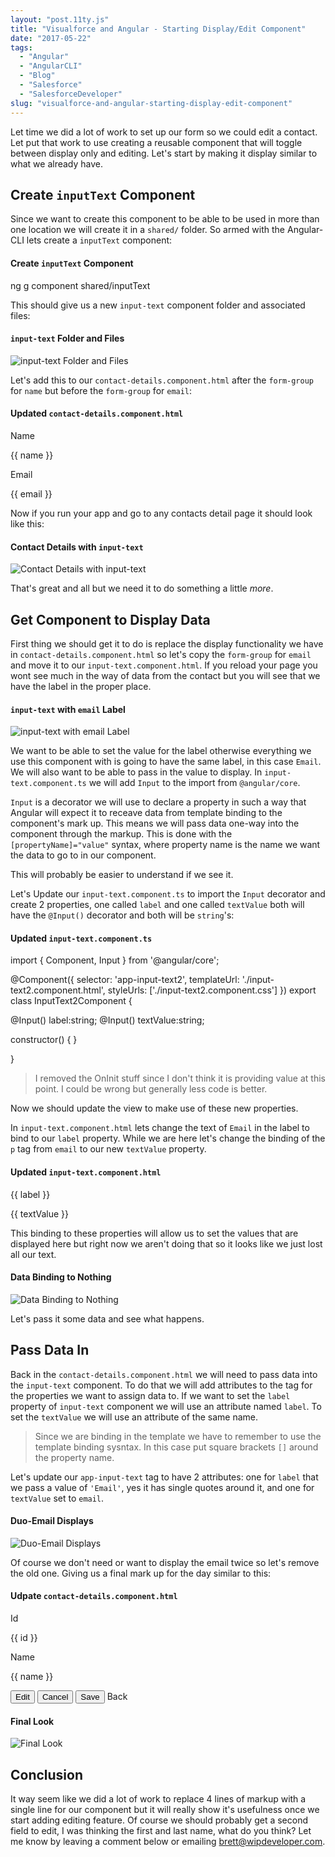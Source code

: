 ```yaml
---
layout: "post.11ty.js"
title: "Visualforce and Angular - Starting Display/Edit Component"
date: "2017-05-22"
tags: 
  - "Angular"
  - "AngularCLI"
  - "Blog"
  - "Salesforce"
  - "SalesforceDeveloper"
slug: "visualforce-and-angular-starting-display-edit-component"
---
```


Let time we did a lot of work to set up our form so we could edit a contact. Let put that work to use creating a reusable component that will toggle between display only and editing. Let's start by making it display similar to what we already have.

## Create `inputText` Component

Since we want to create this component to be able to be used in more than one location we will create it in a `shared/` folder. So armed with the Angular-CLI lets create a `inputText` component:

#### Create `inputText` Component

ng g component shared/inputText

This should give us a new `input-text` component folder and associated files:

#### `input-text` Folder and Files

![input-text Folder and Files](images/angular-with-visualforce-13-001.png)

Let's add this to our `contact-details.component.html` after the `form-group` for `name` but before the `form-group` for `email`:

#### Updated `contact-details.component.html`

<div class="form-group">
  <label class="col-sm-2 control-label">Name</label>
  <p class="col-sm-10 form-control-static">{{ name }}</p>
</div>

<app-input-text></app-input-text>                         <!-- <==== Here it is!  -->

<div class="form-group">
  <label class="col-sm-2 control-label">Email</label>
  <p class="col-sm-10 form-control-static">{{ email }}</p>
</div>

Now if you run your app and go to any contacts detail page it should look like this:

#### Contact Details with `input-text`

![Contact Details with input-text](images/angular-with-visualforce-13-011.png)

That's great and all but we need it to do something a little _more_.

## Get Component to Display Data

First thing we should get it to do is replace the display functionality we have in `contact-details.component.html` so let's copy the `form-group` for `email` and move it to our `input-text.component.html`. If you reload your page you wont see much in the way of data from the contact but you will see that we have the label in the proper place.

#### `input-text` with `email` Label

![input-text with email Label](images/angular-with-visualforce-13-01-51.png)

We want to be able to set the value for the label otherwise everything we use this component with is going to have the same label, in this case `Email`. We will also want to be able to pass in the value to display. In `input-text.component.ts` we will add `Input` to the import from `@angular/core`.

`Input` is a decorator we will use to declare a property in such a way that Angular will expect it to receave data from template binding to the component's mark up. This means we will pass data one-way into the component through the markup. This is done with the `[propertyName]="value"` syntax, where property name is the name we want the data to go to in our component.

This will probably be easier to understand if we see it.

Let's Update our `input-text.component.ts` to import the `Input` decorator and create 2 properties, one called `label` and one called `textValue` both will have the `@Input()` decorator and both will be `string`'s:

#### Updated `input-text.component.ts`

import { Component, Input } from '@angular/core';

@Component({
  selector: 'app-input-text2',
  templateUrl: './input-text2.component.html',
  styleUrls: \['./input-text2.component.css'\]
})
export class InputText2Component  {

  @Input() label:string;
  @Input() textValue:string;

  constructor() { }

}

> I removed the OnInit stuff since I don't think it is providing value at this point. I could be wrong but generally less code is better.

Now we should update the view to make use of these new properties.

In `input-text.component.html` lets change the text of `Email` in the label to bind to our `label` property. While we are here let's change the binding of the `p` tag from `email` to our new `textValue` property.

#### Updated `input-text.component.html`

<div class="form-group">
  <label class="col-sm-2 control-label">{{ label }}</label>
  <p class="col-sm-10 form-control-static">{{ textValue }}</p>
</div>

This binding to these properties will allow us to set the values that are displayed here but right now we aren't doing that so it looks like we just lost all our text.

#### Data Binding to Nothing

![Data Binding to Nothing](images/angular-with-visualforce-13-02-11.png)

Let's pass it some data and see what happens.

## Pass Data In

Back in the `contact-details.component.html` we will need to pass data into the `input-text` component. To do that we will add attributes to the tag for the properties we want to assign data to. If we want to set the `label` property of `input-text` component we will use an attribute named `label`. To set the `textValue` we will use an attribute of the same name.

> Since we are binding in the template we have to remember to use the template binding sysntax. In this case put square brackets `[]` around the property name.

Let's update our `app-input-text` tag to have 2 attributes: one for `label` that we pass a value of `'Email'`, yes it has single quotes around it, and one for `textValue` set to `email`.

#### Duo-Email Displays

![Duo-Email Displays](images/angular-with-visualforce-13-03-11.png)

Of course we don't need or want to display the email twice so let's remove the old one. Giving us a final mark up for the day similar to this:

#### Udpate `contact-details.component.html`

<form class="form-horizontal" (ngSubmit)="onSubmit()" #contactForm="ngForm" novalidate>
  <div class="form-group">
    <label class="col-sm-2 control-label">Id</label>
    <p class="col-sm-10 form-control-static" >{{ id }}</p>
  </div>
  <!--<app-input-text \[(textValue)\]="name" \[label\]="'Name'" \[editing\]="editing"></app-input-text>
  <app-input-text \[(textValue)\]="email" \[label\]="'Email'" \[editing\]="editing"></app-input-text>-->
  <div class="form-group">
    <label class="col-sm-2 control-label">Name</label>
    <p class="col-sm-10 form-control-static">{{ name }}</p>
  </div>
  <app-input-text2 \[label\]="'Email'" \[textValue\]="email"></app-input-text2>
  <div class="form-group">
    <div class="col-sm-offset-2 col-sm-10">
      <button type="button" \*ngIf="!editing" class="btn btn-primary" (click)="edit()">
       Edit
       </button>
      <button type="button" \*ngIf="editing" class="btn btn-danger" (click)="cancelEdit()">
      Cancel
      </button>
      <button type="submit" \*ngIf="editing" class="btn btn-success">
      Save
      </button>
      <a routerLink="/" class="btn btn-warning">Back</a>
    </div>
  </div>
</form>

#### Final Look

![Final Look](images/angular-with-visualforce-13-04-11.png)

## Conclusion

It way seem like we did a lot of work to replace 4 lines of markup with a single line for our component but it will really show it's usefulness once we start adding editing feature. Of course we should probably get a second field to edit, I was thinking the first and last name, what do you think? Let me know by leaving a comment below or emailing [brett@wipdeveloper.com](mailto:brett@wipdeveloper.com).

